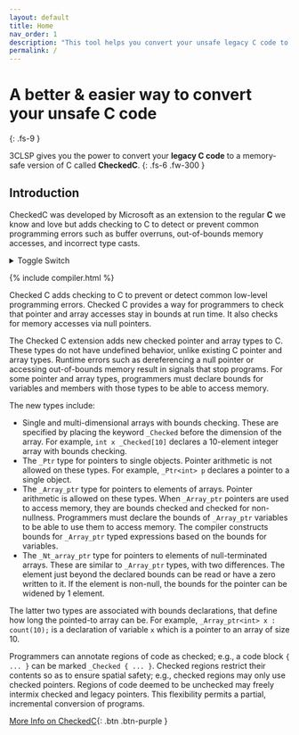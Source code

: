 ```yaml
---
layout: default
title: Home
nav_order: 1
description: "This tool helps you convert your unsafe legacy C code to a more memory safe C code"
permalink: /
---
```


# A better &  easier way to convert your unsafe C code
{: .fs-9 }

3CLSP gives you the power to convert your **legacy C code** to a memory-safe version of C called **CheckedC**. 
{: .fs-6 .fw-300 }

## Introduction
CheckedC was developed by Microsoft as an extension to the regular **C** we know and love but adds checking to C to detect or prevent common programming errors such as buffer overruns, out-of-bounds memory accesses, and incorrect type casts.


<details>
    <summary>Toggle Switch</summary>
    Foldable Content[enter image description here][1]
</details>

{% include compiler.html %}


Checked C adds checking to C to prevent or detect common low-level programming errors. Checked C provides a way for programmers to check that pointer and array accesses stay in bounds at run time. It also checks for memory accesses via null pointers. 

The Checked C extension adds new checked pointer and array types to C. These types do not have undefined behavior, unlike existing C pointer and array types. Runtime errors such as dereferencing a null pointer or accessing out-of-bounds memory result in signals that stop programs. For some pointer and array types, programmers must declare bounds for variables and members with those types to be able to access memory.

The new types include: 
* Single and multi-dimensional arrays with bounds checking. These are specified by placing the keyword `_Checked` before the dimension of the array. For example, `int x _Checked[10]` declares a 10-element integer array with bounds checking.
* The `_Ptr` type for pointers to single objects. Pointer arithmetic is not allowed on these types. For example, `_Ptr<int> p` declares a pointer to a single object.
* The `_Array_ptr` type for pointers to elements of arrays. Pointer arithmetic is allowed on these types. When `_Array_ptr` pointers are used to access memory, they are bounds checked and checked for non-nullness. Programmers must declare the bounds of `_Array_ptr` variables to be able to use them to access memory. The compiler constructs bounds for `_Array_ptr` typed expressions based on the bounds for variables.
* The `_Nt_array_ptr` type for pointers to elements of null-terminated arrays. These are similar to `_Array_ptr` types, with two differences. The element just beyond the declared bounds can be read or have a zero written to it. If the element is non-null, the bounds for the pointer can be widened by 1 element.

The latter two types are associated with bounds declarations, that define how long the pointed-to array can be. For example, `_Array_ptr<int> x : count(10);` is a declaration of variable `x` which is a pointer to an array of size 10.

Programmers can annotate regions of code as checked; e.g., a code block `{ ... }` can be marked `_Checked { ... }`. Checked regions restrict their contents so as to ensure spatial safety; e.g., checked regions may only use checked pointers. Regions of code deemed to be unchecked may freely intermix checked and legacy pointers. This flexibility permits a partial, incremental conversion of programs.

[More Info on CheckedC](https://github.com/secure-sw-dev/checkedc/wiki){: .btn .btn-purple }